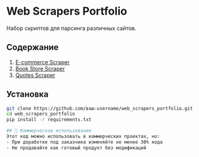 # Web Scrapers Portfolio

Набор скриптов для парсинга различных сайтов.

## Содержание
1. [E-commerce Scraper](#e-commerce-scraper)
2. [Book Store Scraper](#book-store-scraper)
3. [Quotes Scraper](#quotes-scraper)

## Установка
```bash
git clone https://github.com/ваш-username/web_scrapers_portfolio.git
cd web_scrapers_portfolio
pip install -r requirements.txt

## 💼 Коммерческое использование
Этот код можно использовать в коммерческих проектах, но:
- При доработке под заказчика изменяйте не менее 30% кода
- Не продавайте как готовый продукт без модификаций